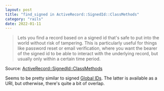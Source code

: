 ```yaml
---
layout: post
title: "find_signed in ActiveRecord::SignedId::ClassMethods"
category: "rails"
date: 2022-01-11
---
```


> Lets you find a record based on a signed id that's safe to put into the world without risk of tampering. This is particularly useful for things like password reset or email verification, where you want the bearer of the signed id to be able to interact with the underlying record, but usually only within a certain time period.

Source: [ActiveRecord::SignedId::ClassMethods](https://api.rubyonrails.org/v6.1.4.1/classes/ActiveRecord/SignedId/ClassMethods.html#method-i-find_signed)

Seems to be pretty similar to signed [Global IDs](https://github.com/rails/globalid).  The latter is available as a URI, but otherwise, there's quite a bit of overlap.
